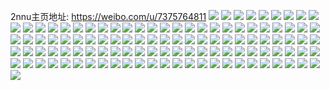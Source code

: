 2nnu主页地址: https://weibo.com/u/7375764811 
![](https://wx4.sinaimg.cn/mw2000/00839Xmzly1h8pevuod65j30u0140naq.jpg) 
![](https://wx4.sinaimg.cn/mw2000/00839Xmzly1h8pevvtixdj30u0140dte.jpg) 
![](https://wx4.sinaimg.cn/mw2000/00839Xmzly1h8pevxkifqj30u0140ang.jpg) 
![](https://wx4.sinaimg.cn/mw2000/00839Xmzly1h8pew126x8j30u0140ai0.jpg) 
![](https://wx4.sinaimg.cn/mw2000/00839Xmzly1h8pew3jwcsj30u0140tin.jpg) 
![](https://wx4.sinaimg.cn/mw2000/00839Xmzly1h8pevsoyntj30u0140qbg.jpg) 
![](https://wx4.sinaimg.cn/mw2000/00839Xmzly1h8pew5cn57j30u01407f1.jpg) 
![](https://wx4.sinaimg.cn/mw2000/00839Xmzly1h8pew6vgc9j30u0140gz8.jpg) 
![](https://wx4.sinaimg.cn/mw2000/00839Xmzly1h8pew814z6j30u014016g.jpg) 
![](https://wx4.sinaimg.cn/mw2000/00839Xmzly1h8kmab7pf2j32dc35shdu.jpg) 
![](https://wx4.sinaimg.cn/mw2000/00839Xmzly1h8kmacvh1mj32dc35s4qr.jpg) 
![](https://wx4.sinaimg.cn/mw2000/00839Xmzly1h8kmadeb1uj30wi179ti0.jpg) 
![](https://wx4.sinaimg.cn/mw2000/00839Xmzly1h8kmaewsgij32dc35s4qq.jpg) 
![](https://wx4.sinaimg.cn/mw2000/00839Xmzly1h8kmah411dj335s35shdv.jpg) 
![](https://wx4.sinaimg.cn/mw2000/00839Xmzly1h8kmajg7tjj32dc35sb2b.jpg) 
![](https://wx4.sinaimg.cn/mw2000/00839Xmzly1h8kmals59sj32dc35skjm.jpg) 
![](https://wx4.sinaimg.cn/mw2000/00839Xmzly1h8kmank2ubj335s35su0z.jpg) 
![](https://wx4.sinaimg.cn/mw2000/00839Xmzly1h8izdo76v4j31kw35shdt.jpg) 
![](https://wx4.sinaimg.cn/mw2000/00839Xmzly1h8izdmno7bj31kw35sb29.jpg) 
![](https://wx4.sinaimg.cn/mw2000/00839Xmzly1h8h8giuo85j32bc3347wj.jpg) 
![](https://wx4.sinaimg.cn/mw2000/00839Xmzly1h8h8glisz3j32bc3347wj.jpg) 
![](https://wx4.sinaimg.cn/mw2000/00839Xmzly1h8h8gnx4khj32bc3347wj.jpg) 
![](https://wx4.sinaimg.cn/mw2000/00839Xmzly1h8h8gqvo15j32bc334e83.jpg) 
![](https://wx4.sinaimg.cn/mw2000/00839Xmzly1h8gj7la9slj31sc2dse81.jpg) 
![](https://wx4.sinaimg.cn/mw2000/00839Xmzly1h8gj7m12uzj31sc2dshdt.jpg) 
![](https://wx4.sinaimg.cn/mw2000/00839Xmzly1h8gj7mlzgzj31sc2dsb29.jpg) 
![](https://wx4.sinaimg.cn/mw2000/00839Xmzly1h8gj7kksv4j31sc2ds7wi.jpg) 
![](https://wx4.sinaimg.cn/mw2000/00839Xmzly1h8gj7n8w7aj31sc2ds4qq.jpg) 
![](https://wx4.sinaimg.cn/mw2000/00839Xmzly1h8gj7o87vqj31sc2ds1ky.jpg) 
![](https://wx4.sinaimg.cn/mw2000/00839Xmzly1h8gj7pa97dj31sc2dshdu.jpg) 
![](https://wx4.sinaimg.cn/mw2000/00839Xmzly1h8gj7q53nrj31sc2dshdu.jpg) 
![](https://wx4.sinaimg.cn/mw2000/00839Xmzly1h8gj7r0fszj31sc2dshdu.jpg) 
![](https://wx4.sinaimg.cn/mw2000/00839Xmzly1h8dohuw9gpj32c0340hdw.jpg) 
![](https://wx4.sinaimg.cn/mw2000/00839Xmzly1h8dohyu76pj329s311u10.jpg) 
![](https://wx4.sinaimg.cn/mw2000/00839Xmzly1h8doi0ipncj32c0340x6s.jpg) 
![](https://wx4.sinaimg.cn/mw2000/00839Xmzly1h87xy6dkigj31r01qzx3g.jpg) 
![](https://wx4.sinaimg.cn/mw2000/00839Xmzly1h87xy5iqfqj316l16lnhq.jpg) 
![](https://wx4.sinaimg.cn/mw2000/00839Xmzly1h85zuj7vgmj32c02c0qv5.jpg) 
![](https://wx4.sinaimg.cn/mw2000/00839Xmzly1h85o8t154jj30wi1ycnlq.jpg) 
![](https://wx4.sinaimg.cn/mw2000/00839Xmzly1h85o8rwvdoj30wi1ycng3.jpg) 
![](https://wx4.sinaimg.cn/mw2000/00839Xmzly1h82bizt6prj32c0340u0y.jpg) 
![](https://wx4.sinaimg.cn/mw2000/00839Xmzly1h82bixylz9j324z24zkjn.jpg) 
![](https://wx4.sinaimg.cn/mw2000/00839Xmzly1h82biwkd0oj32c02c0b2b.jpg) 
![](https://wx4.sinaimg.cn/mw2000/00839Xmzly1h82biywb1cj32c02c0e82.jpg) 
![](https://wx4.sinaimg.cn/mw2000/00839Xmzly1h82bj6eqn5j32c0340hdx.jpg) 
![](https://wx4.sinaimg.cn/mw2000/00839Xmzly1h82bj0rpvzj32c0340kjm.jpg) 
![](https://wx4.sinaimg.cn/mw2000/00839Xmzly1h82bj59bjqj31sc1sce81.jpg) 
![](https://wx4.sinaimg.cn/mw2000/00839Xmzly1h82bj1lvouj32ad2adqv6.jpg) 
![](https://wx4.sinaimg.cn/mw2000/00839Xmzly1h81865ounej30u00u0gsf.jpg) 
![](https://wx4.sinaimg.cn/mw2000/00839Xmzly1h81866fqysj30u00u0q8a.jpg) 
![](https://wx4.sinaimg.cn/mw2000/00839Xmzly1h81865zuwnj30u00u07b9.jpg) 
![](https://wx4.sinaimg.cn/mw2000/00839Xmzly1h7x1sotizpj32c0340e81.jpg) 
![](https://wx4.sinaimg.cn/mw2000/00839Xmzly1h7x1spau48j32c0340b29.jpg) 
![](https://wx4.sinaimg.cn/mw2000/00839Xmzly1h7x1spsg3dj32c0340e81.jpg) 
![](https://wx4.sinaimg.cn/mw2000/00839Xmzly1h7x1sq9fjej32c0340b29.jpg) 
![](https://wx4.sinaimg.cn/mw2000/00839Xmzly1h7x1sqrrusj32c0340e81.jpg) 
![](https://wx4.sinaimg.cn/mw2000/00839Xmzly1h7x1sr9lmpj32c0340e81.jpg) 
![](https://wx4.sinaimg.cn/mw2000/00839Xmzly1h7x1srqohrj32c03407wh.jpg) 
![](https://wx4.sinaimg.cn/mw2000/00839Xmzly1h7x1so3xhbj32c03407wh.jpg) 
![](https://wx4.sinaimg.cn/mw2000/00839Xmzly1h7x1ss7eg6j32c0340b29.jpg) 
![](https://wx4.sinaimg.cn/mw2000/00839Xmzly1h7vnopvd26j32c03407wi.jpg) 
![](https://wx4.sinaimg.cn/mw2000/00839Xmzly1h7vnoqqvsjj32c03404qq.jpg) 
![](https://wx4.sinaimg.cn/mw2000/00839Xmzly1h7vnorauugj32c0340hdt.jpg) 
![](https://wx4.sinaimg.cn/mw2000/00839Xmzly1h7vnorwtxxj32c03401gc.jpg) 
![](https://wx4.sinaimg.cn/mw2000/00839Xmzly1h7vnot2whej325s2vpe82.jpg) 
![](https://wx4.sinaimg.cn/mw2000/00839Xmzly1h7vnou69f1j32742xhe82.jpg) 
![](https://wx4.sinaimg.cn/mw2000/00839Xmzly1h7vnov6hntj32632w4kjm.jpg) 
![](https://wx4.sinaimg.cn/mw2000/00839Xmzly1h7vnoxbhfcj32552uuhdu.jpg) 
![](https://wx4.sinaimg.cn/mw2000/00839Xmzly1h7vnoyszh2j32572uykjm.jpg) 
![](https://wx4.sinaimg.cn/mw2000/00839Xmzly1h7r52e7weyj32bc3344qr.jpg) 
![](https://wx4.sinaimg.cn/mw2000/00839Xmzly1h7r52jw1ntj3290300u0y.jpg) 
![](https://wx4.sinaimg.cn/mw2000/00839Xmzly1h7r52gt55jj32bc334e83.jpg) 
![](https://wx4.sinaimg.cn/mw2000/00839Xmzly1h7r52p5ytlj3290300u0y.jpg) 
![](https://wx4.sinaimg.cn/mw2000/00839Xmzly1h7owxtki79j32c0340npd.jpg) 
![](https://wx4.sinaimg.cn/mw2000/00839Xmzly1h7owxueajaj32c0340kjl.jpg) 
![](https://wx4.sinaimg.cn/mw2000/00839Xmzly1h7owxsgoqpj32c0340u0x.jpg) 
![](https://wx4.sinaimg.cn/mw2000/00839Xmzly1h7owxw2n0hj32c0340b2a.jpg) 
![](https://wx4.sinaimg.cn/mw2000/00839Xmzly1h7owxr3v2oj32bz2bzkjl.jpg) 
![](https://wx4.sinaimg.cn/mw2000/00839Xmzly1h7owxo760dj32c02bzqv5.jpg) 
![](https://wx4.sinaimg.cn/mw2000/00839Xmzly1h7owt6u2inj32bc4mo1kz.jpg) 
![](https://wx4.sinaimg.cn/mw2000/00839Xmzly1h7owt7r66ej32bc4moqv6.jpg) 
![](https://wx4.sinaimg.cn/mw2000/00839Xmzly1h7owt8nkklj32bc4moe82.jpg) 
![](https://wx4.sinaimg.cn/mw2000/00839Xmzly1h7owt9wejdj32bc4lbqv6.jpg) 
![](https://wx4.sinaimg.cn/mw2000/00839Xmzly1h7owtaqhofj32bc4mou0y.jpg) 
![](https://wx4.sinaimg.cn/mw2000/00839Xmzly1h7owtbj5pbj32bc4mou0y.jpg) 
![](https://wx4.sinaimg.cn/mw2000/00839Xmzly1h7j5o5lf25j30u0140wka.jpg) 
![](https://wx4.sinaimg.cn/mw2000/00839Xmzly1h7j5o5xl75j30u0140wk3.jpg) 
![](https://wx4.sinaimg.cn/mw2000/00839Xmzly1h7j5o6l5ywj30u0140n1i.jpg) 
![](https://wx4.sinaimg.cn/mw2000/00839Xmzly1h7j5o6yda3j30u0140n2w.jpg) 
![](https://wx4.sinaimg.cn/mw2000/00839Xmzly1h7j5o525kaj30u0140dla.jpg) 
![](https://wx4.sinaimg.cn/mw2000/00839Xmzly1h7j5o78sn5j30u0141dl8.jpg) 
![](https://wx4.sinaimg.cn/mw2000/00839Xmzly1h7j5o7mvt2j30u0140n3h.jpg) 
![](https://wx4.sinaimg.cn/mw2000/00839Xmzly1h7j5o7yt2ej30u0140dlw.jpg) 
![](https://wx4.sinaimg.cn/mw2000/00839Xmzly1h7j5o89vtoj30u014043f.jpg) 
![](https://wx4.sinaimg.cn/mw2000/00839Xmzly1h7cboqpqbjj30wi1yc4gw.jpg) 
![](https://wx4.sinaimg.cn/mw2000/00839Xmzly1h7c31df7xaj32bc4mo7wh.jpg) 
![](https://wx4.sinaimg.cn/mw2000/00839Xmzly1h7c31g3db2j32bc4mokjq.jpg) 
![](https://wx4.sinaimg.cn/mw2000/00839Xmzly1h7c31i17mlj32bc4moqgp.jpg) 
![](https://wx4.sinaimg.cn/mw2000/00839Xmzly1h7c31kz8yij32bc4mohdv.jpg) 
![](https://wx4.sinaimg.cn/mw2000/00839Xmzly1h7c31mxe5hj32bc4moan6.jpg) 
![](https://wx4.sinaimg.cn/mw2000/00839Xmzly1h7c31o0y7yj324v2uihdu.jpg) 
![](https://wx4.sinaimg.cn/mw2000/00839Xmzly1h7c31b1nr7j32c0340qv6.jpg) 
![](https://wx4.sinaimg.cn/mw2000/00839Xmzly1h7c31pc04fj324f2tzb2a.jpg) 
![](https://wx4.sinaimg.cn/mw2000/00839Xmzly1h7c31qidgkj32c0340b2a.jpg) 
![](https://wx4.sinaimg.cn/mw2000/00839Xmzly1h7bwystowcj31sc2dstyn.jpg) 
![](https://wx4.sinaimg.cn/mw2000/00839Xmzly1h7bwytuugoj32502uoqv7.jpg) 
![](https://wx4.sinaimg.cn/mw2000/00839Xmzly1h7bwyueyehj31sc2dshdt.jpg) 
![](https://wx4.sinaimg.cn/mw2000/00839Xmzly1h7bnsrkueaj30ln0b60v2.jpg) 
![](https://wx4.sinaimg.cn/mw2000/00839Xmzly1h7bnsrs8mgj30u01hcgpf.jpg) 
![](https://wx4.sinaimg.cn/mw2000/00839Xmzly1h79e30g5qij32c02c07wh.jpg) 

